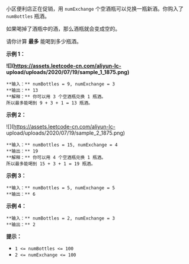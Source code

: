 小区便利店正在促销，用 `numExchange` 个空酒瓶可以兑换一瓶新酒。你购入了 `numBottles` 瓶酒。

如果喝掉了酒瓶中的酒，那么酒瓶就会变成空的。

请你计算 **最多** 能喝到多少瓶酒。



**示例 1：**

**![](https://assets.leetcode-cn.com/aliyun-lc-
upload/uploads/2020/07/19/sample_1_1875.png)**

    
    
    **输入：** numBottles = 9, numExchange = 3
    **输出：** 13
    **解释：** 你可以用 3 个空酒瓶兑换 1 瓶酒。
    所以最多能喝到 9 + 3 + 1 = 13 瓶酒。
    

**示例 2：**

![](https://assets.leetcode-cn.com/aliyun-lc-
upload/uploads/2020/07/19/sample_2_1875.png)

    
    
    **输入：** numBottles = 15, numExchange = 4
    **输出：** 19
    **解释：** 你可以用 4 个空酒瓶兑换 1 瓶酒。
    所以最多能喝到 15 + 3 + 1 = 19 瓶酒。
    

**示例 3：**

    
    
    **输入：** numBottles = 5, numExchange = 5
    **输出：** 6
    

**示例 4：**

    
    
    **输入：** numBottles = 2, numExchange = 3
    **输出：** 2
    



**提示：**

  * `1 <= numBottles <= 100`
  * `2 <= numExchange <= 100`

